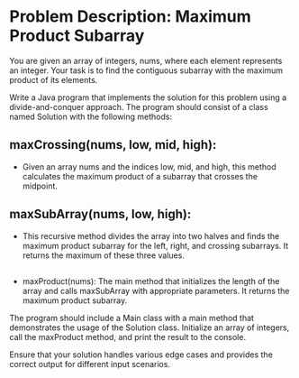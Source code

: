 # Problem Description: Maximum Product Subarray

You are given an array of integers, nums, where each element represents an integer. Your task is to find the contiguous subarray with the maximum product of its elements.

Write a Java program that implements the solution for this problem using a divide-and-conquer approach. The program should consist of a class named Solution with the following methods:

## maxCrossing(nums, low, mid, high): 
* Given an array nums and the indices low, mid, and high, this method calculates the maximum product of a subarray that crosses the midpoint.

## maxSubArray(nums, low, high): 
* This recursive method divides the array into two halves and finds the maximum product subarray for the left, right, and crossing subarrays. It returns the maximum of these three values.

## 
* maxProduct(nums): The main method that initializes the length of the array and calls maxSubArray with appropriate parameters. It returns the maximum product subarray.

The program should include a Main class with a main method that demonstrates the usage of the Solution class. Initialize an array of integers, call the maxProduct method, and print the result to the console.

Ensure that your solution handles various edge cases and provides the correct output for different input scenarios.